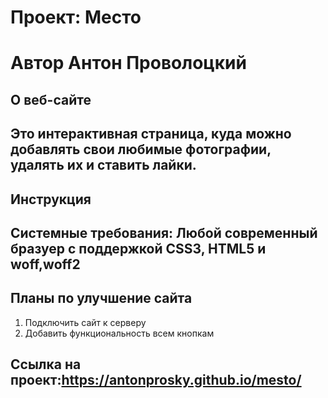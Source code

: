 # Проект: Место
# Автор Антон Проволоцкий
## О веб-сайте
Это интерактивная страница, куда можно добавлять свои любимые фотографии, удалять их и ставить лайки.
------
## Инструкция
**Системные требования:** Любой современный бразуер с поддержкой CSS3, HTML5 и woff,woff2
------
## Планы по улучшение сайта
1. Подключить сайт к серверу
2. Добавить функциональность всем кнопкам

## Ссылка на проект:https://antonprosky.github.io/mesto/
